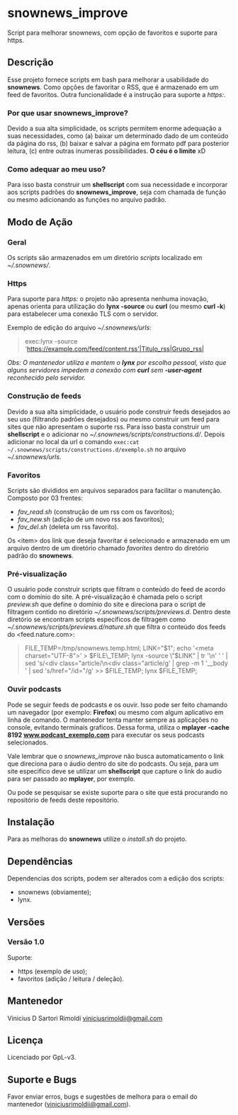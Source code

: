 # snownews_improve
Script para melhorar snownews, com opção de favoritos e suporte para https.


## Descrição
Esse projeto fornece scripts em bash para melhorar a usabilidade do __snownews__. Como opções de favoritar o RSS, que é armazenado em um feed de favoritos. Outra funcionalidade é a instrução para suporte a _https:_.

### Por que usar __snownews_improve__?
Devido a sua alta simplicidade, os scripts permitem enorme adequação a suas necessidades, como (a) baixar um determinado dado de um conteúdo da página do rss, (b) baixar e salvar a página em formato pdf para posterior leitura, (c) entre outras inumeras possibilidades. __O céu é o limite__ xD

### Como adequar ao meu uso?
Para isso basta construir um __shellscript__ com sua necessidade e incorporar aos scripts padrões do __snownews_improve__, seja com chamada de função ou mesmo adicionando as funções no arquivo padrão.


## Modo de Ação
### Geral
Os scripts são armazenados em um diretório _scripts_ localizado em _~/.snownews/_.

### Https
Para suporte para _https:_ o projeto não apresenta nenhuma inovação, apenas orienta para utilização do __lynx -source__ ou __curl__ (ou mesmo __curl -k__) para estabelecer uma conexão TLS com o servidor.

Exemplo de edição do arquivo _~/.snownews/urls_:
>
> exec:lynx -source 'https://example.com/feed/content.rss'|Titulo_rss|Grupo_rss|
>

_Obs: O mantenedor utiliza e mantem o __lynx__ por escolha pessoal, visto que alguns servidores impedem a conexão com __curl__ sem __-user-agent__ reconhecido pelo servidor._

### Construção de feeds
Devido a sua alta simplicidade, o usuário pode construir feeds desejados ao seu uso (filtrando padrões desejados) ou mesmo construir um feed para sites que não apresentam o suporte rss. Para isso basta construir um __shellscript__ e o adicionar no _~/.snownews/scripts/constructions.d/_. Depois adicionar no local da url o comando `exec:cat ~/.snownews/scripts/constructions.d/exemplo.sh` no arquivo _~/.snownews/urls_.

### Favoritos
Scripts são divididos em arquivos separados para facilitar o manutenção. Composto por 03 frentes:
- _fav_read.sh_ (construção de um rss com os favoritos);
- _fav_new.sh_ (adição de um novo rss aos favoritos);
- _fav_del.sh_ (deleta um rss favorito).

Os \<item\> dos link que deseja favoritar é selecionado e armazenado em um arquivo dentro de um diretório chamado _favorites_ dentro do diretório padrão do __snownews__.

### Pré-visualização
O usuário pode construir scripts que filtram o conteúdo do feed de acordo com o domínio do site. A pré-visualização é chamada pelo o script _preview.sh_ que define o domínio do site e direciona para o script de filtragem contido no diretório _~/.snownews/scripts/previews.d_. Dentro deste diretório se encontram scripts específicos de filtragem como _~/.snownews/scripts/previews.d/nature.sh_ que filtra o conteúdo dos feeds do <feed.nature.com>:

>
> FILE_TEMP=/tmp/snownews.temp.html;
> LINK=\"$1\"; 
> echo '<meta charset=\"UTF-8\">' > $FILE\_TEMP;
> lynx -source \"$LINK\" | tr '\n' ' ' | sed 's/<div class=\"article/\\n<div class=\"article/g' | grep -m 1 '\_\_body ' | sed 's/href=\"/id=\"/g' >> $FILE\_TEMP;
> lynx $FILE\_TEMP;
>
  
### Ouvir podcasts
Pode se seguir feeds de podcasts e os ouvir. Isso pode ser feito chamando um navegador (por exemplo: __Firefox__) ou mesmo com algum aplicativo em linha de comando. O mantenedor tenta manter sempre as aplicações no console, evitando terminais graficos. Dessa forma, utiliza o __mplayer -cache 8192 www.podcast_exemplo.com__ para executar os seus podcasts selecionados.

Vale lembrar que o _snownews_improve_ não busca automaticamento o link que direciona para o áudio dentro do site do podcasts. Ou seja, para um site especifico deve se utilizar um __shellscript__ que capture o link do audio para ser passado ao __mplayer__, por exemplo.

Ou pode se pesquisar se existe suporte para o site que está procurando no repositório de feeds deste repositório.


## Instalação
Para as melhoras do __snownews__ utilize o _install.sh_ do projeto.


## Dependências
Dependencias dos scripts, podem ser alterados com a edição dos scripts:
- snownews (obviamente);
- lynx.


## Versões
### Versão 1.0
Suporte:
- https (exemplo de uso);
- favoritos (adição / leitura / deleção).


## Mantenedor
Vinicius D Sartori Rimoldi  <viniciusrimoldii@gmail.com>


## Licença
Licenciado por GpL-v3.


## Suporte e Bugs
Favor enviar erros, bugs e sugestões de melhora para o email do mantenedor (<viniciusrimoldii@gmail.com>).

